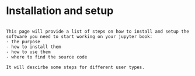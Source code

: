 # Installation and setup

```{warning} Under Construction!

This page will provide a list of steps on how to install and setup the software you need to start working on your jupyter book:
- the purpose
- how to install them
- how to use them
- where to find the source code

It will descirbe some steps for different user types.